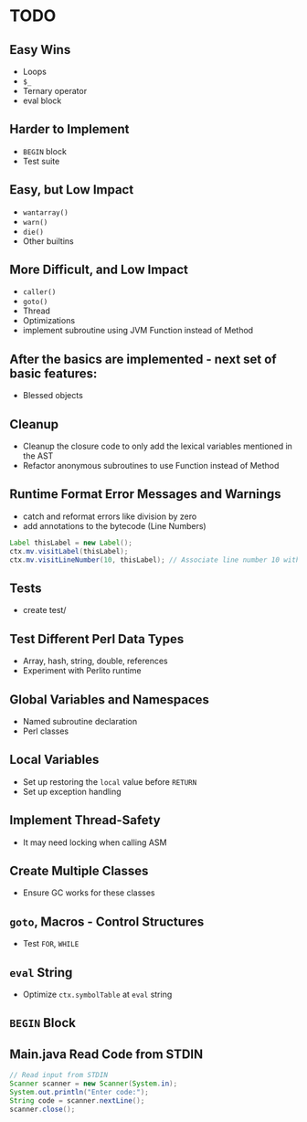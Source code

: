 # TODO

## Easy Wins
- Loops
- `$_`
- Ternary operator
- eval block

## Harder to Implement
- `BEGIN` block
- Test suite

## Easy, but Low Impact
- `wantarray()`
- `warn()`
- `die()`
- Other builtins

## More Difficult, and Low Impact
- `caller()`
- `goto()`
- Thread
- Optimizations
- implement subroutine using JVM Function instead of Method

## After the basics are implemented - next set of basic features:
- Blessed objects

## Cleanup
- Cleanup the closure code to only add the lexical variables mentioned in the AST
- Refactor anonymous subroutines to use Function instead of Method

## Runtime Format Error Messages and Warnings
- catch and reformat errors like division by zero
- add annotations to the bytecode (Line Numbers)
```java
Label thisLabel = new Label();
ctx.mv.visitLabel(thisLabel);
ctx.mv.visitLineNumber(10, thisLabel); // Associate line number 10 with thisLabel
```

## Tests
- create test/

## Test Different Perl Data Types
- Array, hash, string, double, references
- Experiment with Perlito runtime

## Global Variables and Namespaces
- Named subroutine declaration
- Perl classes

## Local Variables
- Set up restoring the `local` value before `RETURN`
- Set up exception handling


## Implement Thread-Safety
- It may need locking when calling ASM

## Create Multiple Classes
- Ensure GC works for these classes

## `goto`, Macros - Control Structures
- Test `FOR`, `WHILE`

## `eval` String
- Optimize `ctx.symbolTable` at `eval` string

## `BEGIN` Block

## Main.java Read Code from STDIN
```java
// Read input from STDIN
Scanner scanner = new Scanner(System.in);
System.out.println("Enter code:");
String code = scanner.nextLine();
scanner.close();
```

